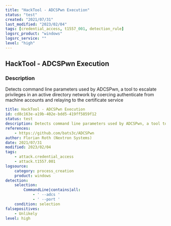```yaml
---
title: "HackTool - ADCSPwn Execution"
status: "test"
created: "2021/07/31"
last_modified: "2023/02/04"
tags: [credential_access, t1557_001, detection_rule]
logsrc_product: "windows"
logsrc_service: ""
level: "high"
---
```


## HackTool - ADCSPwn Execution

### Description

Detects command line parameters used by ADCSPwn, a tool to escalate privileges in an active directory network by coercing authenticate from machine accounts and relaying to the certificate service

```yml
title: HackTool - ADCSPwn Execution
id: cd8c163e-a19b-402e-bdd5-419ff5859f12
status: test
description: Detects command line parameters used by ADCSPwn, a tool to escalate privileges in an active directory network by coercing authenticate from machine accounts and relaying to the certificate service
references:
    - https://github.com/bats3c/ADCSPwn
author: Florian Roth (Nextron Systems)
date: 2021/07/31
modified: 2023/02/04
tags:
    - attack.credential_access
    - attack.t1557.001
logsource:
    category: process_creation
    product: windows
detection:
    selection:
        CommandLine|contains|all:
            - ' --adcs '
            - ' --port '
    condition: selection
falsepositives:
    - Unlikely
level: high

```
